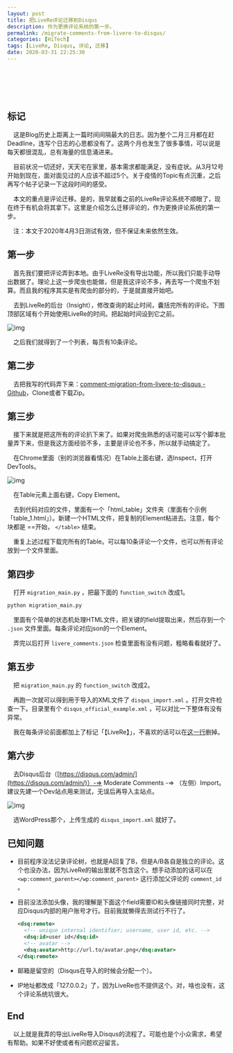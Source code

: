```yaml
---
layout: post
title: 把LiveRe评论迁移到Disqus
description: 作为更换评论系统的第一步。
permalink: /migrate-comments-from-livere-to-disqus/
categories: [HiTech]
tags: [LiveRe, Disqus, 评论, 迁移]
date: 2020-03-31 22:25:30
---
```


# 　

## 标记

　这是Blog历史上距离上一篇时间间隔最大的日志。因为整个二月三月都在赶Deadline，连写个日志的心思都没有了。这两个月也发生了很多事情，可以说是每天都很混乱，总有海量的信息涌进来。

　目前状况一切还好，天天宅在家里，基本需求都能满足，没有症状。从3月12号开始到现在，面对面见过的人应该不超过5个。关于疫情的Topic有点沉重，之后再写个帖子记录一下这段时间的感受。

　本文的重点是评论迁移。是的，我早就看之前的LiveRe评论系统不顺眼了，现在终于有机会将其拿下。这里是介绍怎么迁移评论的，作为更换评论系统的第一步。

　注：本文于2020年4月3日测试有效，但不保证未来依然生效。

## 第一步

　首先我们要把评论弄到本地。由于LiveRe没有导出功能，所以我们只能手动导出数据了。理论上这一步爬虫也能做，但是我这评论不多，再去写一个爬虫不划算。而且我的程序其实是有爬虫的部分的，于是就直接开始吧。

　去到LiveRe的后台（Insight），修改查询的起止时间，囊括完所有的评论。下图顶部区域有个开始使用LiveRe的时间。把起始时间设到它之前。

![img]({{site.img-hosting}}/Pic4Post/migrate-comments-from-livere-to-disqus/livere-admin.png "LiveRe Admin")

　之后我们就得到了一个列表，每页有10条评论。

## 第二步

　去把我写的代码弄下来：[comment-migration-from-livere-to-disqus - Github](https://github.com/LanternD/comment-migration-from-livere-to-disqus)，Clone或者下载Zip。

## 第三步

　接下来就是把这所有的评论扒下来了。如果对爬虫熟悉的话可能可以写个脚本批量弄下来，但是我这方面经验不多，主要是评论也不多，所以就手动搞定了。

　在Chrome里面（别的浏览器看情况）在Table上面右键，选Inspect，打开DevTools。

![img]({{site.img-hosting}}/Pic4Post/migrate-comments-from-livere-to-disqus/save-table.jpg "Save table")

　在Table元素上面右键，Copy Element。

　去到代码对应的文件，里面有一个「html\_table」文件夹（里面有个示例「table\_1.html」）。新建一个HTML文件，把复制的Element粘进去。注意，每个块都是 =<table>=开始， `</table>` 结束。

　重复上述过程下载完所有的Table。可以每10条评论一个文件，也可以所有评论放到一个文件里面。

## 第四步

　打开 `migration_main.py` ，把最下面的 `function_switch` 改成1。

```sh
python migration_main.py
```

　里面有个简单的状态机处理HTML文件，把关键的field提取出来，然后存到一个 `.json` 文件里面。每条评论对应json的一个Element。

　弄完以后打开 `livere_comments.json` 检查里面有没有问题，粗略看看就好了。

## 第五步

　把 `migration_main.py` 的 `function_switch` 改成2。

　再跑一次就可以得到用于导入的XML文件了 `disqus_import.xml` 。打开文件检查一下。目录里有个 `disqus_official_example.xml` ，可以对比一下整体有没有异常。

　我在每条评论前面都加上了标记「【LiveRe】」，不喜欢的话可以在[这一行](https://github.com/LanternD/comment-migration-from-livere-to-disqus/blob/6f855b9274de613de00d36150e3846e73d30343f/migration_main.py#L202)删掉。

## 第六步

　去Disqus后台（[https://disqus.com/admin/](https://disqus.com/admin/)）-=> Moderate Comments -=> （左侧）Import。建议先建一个Dev站点用来测试，无误后再导入主站点。

![img]({{site.img-hosting}}/Pic4Post/migrate-comments-from-livere-to-disqus/disqus-import.png "Import comments in Disqus")

　选WordPress那个，上传生成的 `disqus_import.xml` 就好了。

## 已知问题

-   目前程序没法记录评论树，也就是A回复了B，但是A/B各自是独立的评论。这个也没办法，因为LiveRe的输出里就不包含这个。想手动添加的话可以在 `<wp:comment_parent></wp:comment_parent>` 这行添加父评论的 `comment_id` 。
-   目前没法添加头像，我的理解是下面这个field需要ID和头像链接同时完整，对应Disqus内部的用户账号才行。目前我就懒得去测试行不行了。
    
    ```xml
    <dsq:remote>
      <!-- unique internal identifier; username, user id, etc. -->
      <dsq:id>user id</dsq:id>
      <!-- avatar -->
      <dsq:avatar>http://url.to/avatar.png</dsq:avatar>
    </dsq:remote>
    ```
-   邮箱是留空的（Disqus在导入的时候会分配一个）。
-   IP地址都改成「127.0.0.2」了，因为LiveRe也不提供这个。对，啥也没有，这个评论系统坑很大。

## End

　以上就是我弄的导出LiveRe导入Disqus的流程了。可能也是个小众需求，希望有帮助。如果不好使或者有问题欢迎留言。
